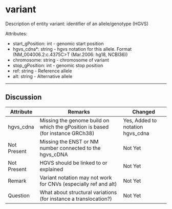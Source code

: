 # variant #

Description of entity variant: identifier of an allele/genotype (HGVS)

Attributes:
*	start_gPosition: int - genomic start position
* hgvs_cdna*: string - hgvs notation for this allele. Format (NM_004006.2:c.4375C>T (Mar.2006: hg18, NCBI36))
*	chromosome: string - chromosome of variant
*	stop_gPosition: int - genomic stop position
*	ref: string - Reference allele
*	alt: string - Alternative allele

---

## Discussion ##


| Attribute | Remarks    | Changed  |
| ---------- | ------------ | ---------- |
| hgvs_cdna | Missing the genome build on which the gPosition is based (for instance GRCh38) | Yes, Added to notation hgvs_cdna|
| Not Present | Missing the ENST or NM number connected to the hgvs_cDNA | Not Yet |
| Not Present | HGVS should be linked to or explained | Not Yet|
| Remark | Variant notation may not work for CNVs (especially ref and alt) | Not Yet |
| Question | What about structural variations (for instance a translocation?) | Not Yet |
